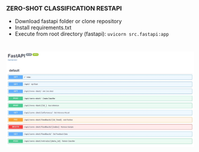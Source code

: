 ### ZERO-SHOT CLASSIFICATION RESTAPI

- Download fastapi folder or clone repository
- Install requirements.txt
- Execute from root directory (fastapi): `uvicorn src.fastapi:app`

#
![requests](requests.jpg)
